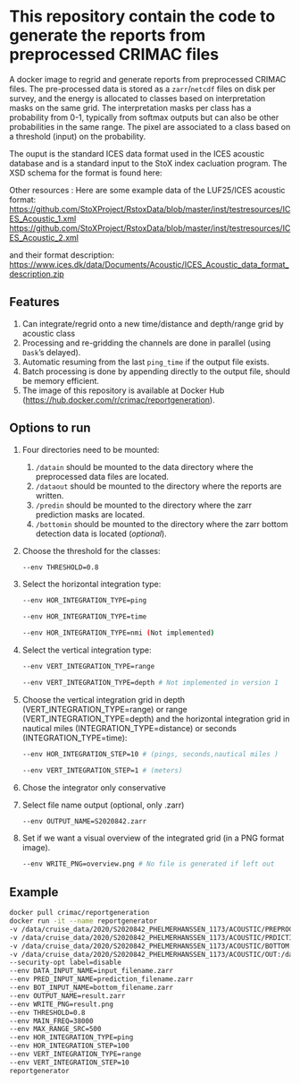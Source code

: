 # This repository contain the code to generate the reports from preprocessed CRIMAC files

A docker image to regrid and generate reports from preprocessed CRIMAC files. The pre-processed data is stored as a  `zarr`/`netcdf` files on disk per survey,
and the energy is allocated to classes based on interpretation masks on the same grid. The interpretation masks per class has a probability 
from 0-1, typically from softmax outputs but can also be other probabilities in the same range. The pixel are associated to a class based on a threshold (input) 
on the probability.

The ouput is the standard ICES data format used in the ICES acoustic database and is a standard input to the StoX index cacluation program. The XSD schema for 
the format is found here:

Other resources :
Here are some example data of the LUF25/ICES acoustic format:
https://github.com/StoXProject/RstoxData/blob/master/inst/testresources/ICES_Acoustic_1.xml
https://github.com/StoXProject/RstoxData/blob/master/inst/testresources/ICES_Acoustic_2.xml

and their format description:
https://www.ices.dk/data/Documents/Acoustic/ICES_Acoustic_data_format_description.zip

## Features

1. Can integrate/regrid onto a new time/distance and depth/range grid by acoustic class
2. Processing and re-gridding the channels are done in parallel (using `Dask`’s delayed).
3. Automatic resuming from the last `ping_time` if the output file exists.
4. Batch processing is done by appending directly to the output file, should be memory efficient.
5. The image of this repository is available at Docker Hub (https://hub.docker.com/r/crimac/reportgeneration).

## Options to run

1. Four directories need to be mounted:

    1. `/datain` should be mounted to the data directory where the preprocessed data files are located.
    2. `/dataout` should be mounted to the directory where the reports are written.
    3. `/predin` should be mounted to the directory where the zarr prediction masks are located.
    4. `/bottomin` should be mounted to the directory where the zarr bottom detection data is located (_optional_).

2. Choose the threshold for the classes: 

    ```bash
    --env THRESHOLD=0.8
    ```

4. Select the horizontal integration type:

    ```bash
    --env HOR_INTEGRATION_TYPE=ping

    --env HOR_INTEGRATION_TYPE=time
    
    --env HOR_INTEGRATION_TYPE=nmi (Not implemented)

    ```

5. Select the vertical integration type:

    ```bash
    --env VERT_INTEGRATION_TYPE=range

    --env VERT_INTEGRATION_TYPE=depth # Not implemented in version 1

    ```

6. Choose the vertical integration grid in depth (VERT_INTEGRATION_TYPE=range) or range (VERT_INTEGRATION_TYPE=depth) and the 
horizontal integration grid in nautical miles (INTEGRATION_TYPE=distance) or seconds (INTEGRATION_TYPE=time): 

    ```bash
    --env HOR_INTEGRATION_STEP=10 # (pings, seconds,nautical miles )
    
    --env VERT_INTEGRATION_STEP=1 # (meters)

    ```
7. Chose the integrator
    only conservative

8. Select file name output (optional, only .zarr)

    ```bash
    --env OUTPUT_NAME=S2020842.zarr
    ```

9. Set if we want a visual overview of the integrated grid (in a PNG format image).

    ```bash
    --env WRITE_PNG=overview.png # No file is generated if left out
    ```

## Example

```bash
docker pull crimac/reportgeneration
docker run -it --name reportgenerator
-v /data/cruise_data/2020/S2020842_PHELMERHANSSEN_1173/ACOUSTIC/PREPROCESSED:/datain
-v /data/cruise_data/2020/S2020842_PHELMERHANSSEN_1173/ACOUSTIC/PRDICTIONS:/predin
-v /data/cruise_data/2020/S2020842_PHELMERHANSSEN_1173/ACOUSTIC/BOTTOM:/botin
-v /data/cruise_data/2020/S2020842_PHELMERHANSSEN_1173/ACOUSTIC/OUT:/dataout
--security-opt label=disable
--env DATA_INPUT_NAME=input_filename.zarr
--env PRED_INPUT_NAME=prediction_filename.zarr
--env BOT_INPUT_NAME=bottom_filename.zarr
--env OUTPUT_NAME=result.zarr
--env WRITE_PNG=result.png
--env THRESHOLD=0.8
--env MAIN_FREQ=38000
--env MAX_RANGE_SRC=500
--env HOR_INTEGRATION_TYPE=ping
--env HOR_INTEGRATION_STEP=100
--env VERT_INTEGRATION_TYPE=range
--env VERT_INTEGRATION_STEP=10
reportgenerator

```
